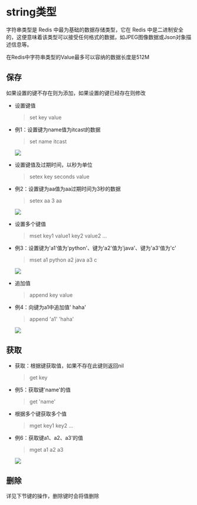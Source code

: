 # string类型

字符串类型是 Redis 中最为基础的数据存储类型，它在 Redis 中是二进制安全的，这便意味着该类型可以接受任何格式的数据，如JPEG图像数据或Json对象描述信息等。

在Redis中字符串类型的Value最多可以容纳的数据长度是512M

## 保存

如果设置的键不存在则为添加，如果设置的键已经存在则修改

* 设置键值

  > set key value

* 例1：设置键为name值为itcast的数据

  > set name itcast

  ![](./assets/p1_15.png)

* 设置键值及过期时间，以秒为单位

  > setex key seconds value

* 例2：设置键为aa值为aa过期时间为3秒的数据

  > setex aa 3 aa

  ![](./assets/p1_16.png)

* 设置多个键值

  > mset key1 value1 key2 value2 ...

* 例3：设置键为'a1'值为'python'、键为'a2'值为'java'、键为'a3'值为'c'

  > mset a1 python a2 java a3 c

  ![](./assets/p1_17.png)

* 追加值

  > append key value

* 例4：向键为a1中追加值' haha'

  > append 'a1' 'haha'

  ![](./assets/p1_18.png)

## 获取

* 获取：根据键获取值，如果不存在此键则返回nil

  > get key

* 例5：获取键'name'的值

  > get 'name'

* 根据多个键获取多个值

  > mget key1 key2 ...

* 例6：获取键a1、a2、a3'的值

  > mget a1 a2 a3
  
  ![](./assets/mget.png)

## 删除

详⻅下节键的操作，删除键时会将值删除

